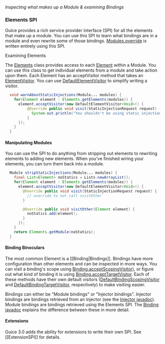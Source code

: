 _Inspecting what makes up a Module & examining Bindings_


### Elements SPI

Guice provides a rich service provider interface (SPI) for all the elements that make up a module.  You can use this SPI to learn what bindings are in a module and even rewrite some of those bindings.  [Modules.override](http://google.github.io/guice/api-docs/latest/javadoc/com/google/inject/util/Modules.html#override(com.google.inject.Module...)) is written entirely using this SPI.

Examining Elements

The [Elements](http://google.github.io/guice/api-docs/latest/javadoc/com/google/inject/spi/Elements.html) class provides access to each [Element](http://google.github.io/guice/api-docs/latest/javadoc/com/google/inject/spi/Element.html) within a Module.  You can use this class to get individual elements from a module and take action upon them.  Each Element has an acceptVisitor method that takes an [ElementVisitor](http://google.github.io/guice/api-docs/latest/javadoc/com/google/inject/spi/ElementVisitor.html).  You can use [DefaultElementVisitor](http://google.github.io/guice/api-docs/latest/javadoc/com/google/inject/spi/DefaultElementVisitor.html) to simplify writing a visitor.

```java
  void warnAboutStaticInjections(Module... modules) {
    for(Element element : Elements.getElements(modules)) {
      element.acceptVisitor(new DefaultElementVisitor<Void>() {
          @Override public void visit(StaticInjectionRequest request) {
            System.out.println("You shouldn't be using static injection at: " + request.getSource());
          }
      });
    }
  }
```

#### Manipulating Modules

You can use the SPI to do anything from stripping out elements to rewriting elements to adding new elements.  When you've finished wiring your elements, you can turn them back into a module.

```java
  Module stripStaticInjections(Module... modules) {
    final List<Element> noStatics = Lists.newArrayList();
    for(Element element : Elements.getElements(modules)) {
      element.acceptVisitor(new DefaultElementVisitor<Void>() {
        @Override public void visit(StaticInjectionRequest request) {
          // override to not call visitOther
        }

        @Override public void visitOther(Element element) {
          noStatics.add(element);
        }
      });
    }
    return Elements.getModule(noStatics);
  }
```

#### Binding Binoculars

The most common Element is a [[Binding|Bindings]].  Bindings have more configuration than other elements and can be inspected in more ways.  You can visit a binding's scope using [Binding.acceptScopingVisitor](http://google.github.io/guice/api-docs/latest/javadoc/com/google/inject/Binding.html#acceptScopingVisitor)), or figure out what kind of binding it is using [Binding.acceptTargetVisitor](http://google.github.io/guice/api-docs/latest/javadoc/com/google/inject/Binding.html#acceptTargetVisitor).  Each of these methods have their own default visitors ([DefaultBindingScopingVisitor](http://google.github.io/guice/api-docs/latest/javadoc/com/google/inject/spi/DefaultBindingScopingVisitor.html) and [DefaultBindingTargetVisitor](http://google.github.io/guice/api-docs/latest/javadoc/com/google/inject/spi/DefaultBindingTargetVisitor.html), respectively) to make visiting easier.

Bindings can either be "Module bindings" or "Injector bindings".  Injector bindings are bindings retrieved from an injector (see the [Injector javadoc](http://google.github.io/guice/api-docs/latest/javadoc/com/google/inject/Injector.html)).  Module bindings are bindings retrieved using the Elements SPI.  The [Binding javadoc](http://google.github.io/guice/api-docs/latest/javadoc/com/google/inject/Binding.html) explains the difference between these in more detail.

#### Extensions

Guice 3.0 adds the ability for extensions to write their own SPI.  See [[ExtensionSPI]] for details.